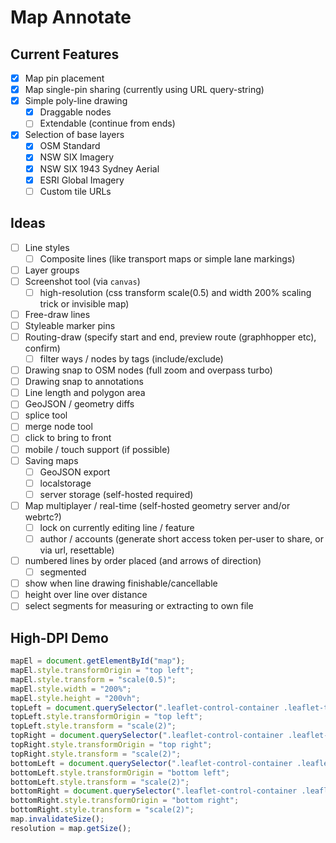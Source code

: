 # Map Annotate

## Current Features

- [x] Map pin placement
- [x] Map single-pin sharing (currently using URL query-string)
- [x] Simple poly-line drawing
  - [x] Draggable nodes
  - [ ] Extendable (continue from ends)
- [x] Selection of base layers
  - [x] OSM Standard
  - [x] NSW SIX Imagery
  - [x] NSW SIX 1943 Sydney Aerial
  - [x] ESRI Global Imagery
  - [ ] Custom tile URLs

## Ideas

- [ ] Line styles
  - [ ] Composite lines (like transport maps or simple lane markings)
- [ ] Layer groups
- [ ] Screenshot tool (via `canvas`)
  - [ ] high-resolution (css transform scale(0.5) and width 200% scaling trick or invisible map)
- [ ] Free-draw lines
- [ ] Styleable marker pins
- [ ] Routing-draw (specify start and end, preview route (graphhopper etc), confirm)
  - [ ] filter ways / nodes by tags (include/exclude)
- [ ] Drawing snap to OSM nodes (full zoom and overpass turbo)
- [ ] Drawing snap to annotations
- [ ] Line length and polygon area
- [ ] GeoJSON / geometry diffs
- [ ] splice tool
- [ ] merge node tool
- [ ] click to bring to front
- [ ] mobile / touch support (if possible)
- [ ] Saving maps
  - [ ] GeoJSON export
  - [ ] localstorage
  - [ ] server storage (self-hosted required)
- [ ] Map multiplayer / real-time (self-hosted geometry server and/or webrtc?)
  - [ ] lock on currently editing line / feature
  - [ ] author / accounts (generate short access token per-user to share, or via url, resettable)
- [ ] numbered lines by order placed (and arrows of direction)
  - [ ] segmented
- [ ] show when line drawing finishable/cancellable
- [ ] height over line over distance
- [ ] select segments for measuring or extracting to own file

## High-DPI Demo

```js
mapEl = document.getElementById("map");
mapEl.style.transformOrigin = "top left";
mapEl.style.transform = "scale(0.5)";
mapEl.style.width = "200%";
mapEl.style.height = "200vh";
topLeft = document.querySelector(".leaflet-control-container .leaflet-top.leaflet-left");
topLeft.style.transformOrigin = "top left";
topLeft.style.transform = "scale(2)";
topRight = document.querySelector(".leaflet-control-container .leaflet-top.leaflet-right");
topRight.style.transformOrigin = "top right";
topRight.style.transform = "scale(2)";
bottomLeft = document.querySelector(".leaflet-control-container .leaflet-bottom.leaflet-left");
bottomLeft.style.transformOrigin = "bottom left";
bottomLeft.style.transform = "scale(2)";
bottomRight = document.querySelector(".leaflet-control-container .leaflet-bottom.leaflet-right");
bottomRight.style.transformOrigin = "bottom right";
bottomRight.style.transform = "scale(2)";
map.invalidateSize();
resolution = map.getSize();
```
